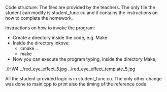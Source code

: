 Code structure:
The files are provided by the teachers.
The only file the student can modify is student_func.cu and it contains the instructions on how to complete the homework. 

Instructions on how to invoke the program:
- Create a directory inside the code, e.g. Make
- Inside the directory inkove: 
	- cmake ..
	- make
- Now you can execute the program typing, inside the directory Make,

 ./HW4 ../red_eye_effect_5.jpg ../red_eye_effect_template_5.jpg 

All the student-provided logic is in student_func.cu. The only other change was done to main.cpp to print also the timing of the reference code.
